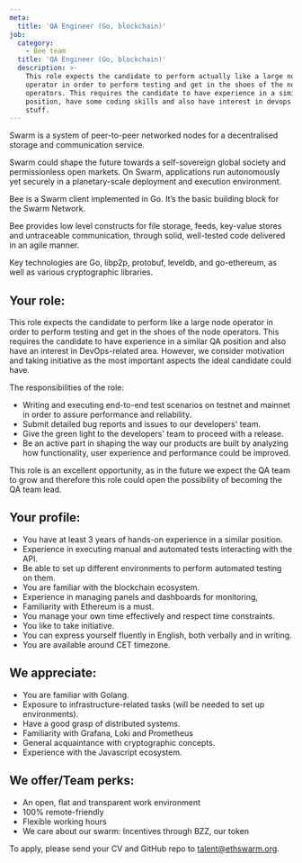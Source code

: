 ```yaml
---
meta:
  title: 'QA Engineer (Go, blockchain)'
job:
  category:
    - Bee team
  title: 'QA Engineer (Go, blockchain)'
  description: >-
    This role expects the candidate to perform actually like a large node
    operator in order to perform testing and get in the shoes of the node
    operators. This requires the candidate to have experience in a similar QA
    position, have some coding skills and also have interest in devops related
    stuff.
---
```


Swarm is a system of peer-to-peer networked nodes for a decentralised storage and communication service. 

Swarm could shape the future towards a self-sovereign global society and permissionless open markets. On Swarm, applications run autonomously yet securely in a planetary-scale deployment and execution environment.

Bee is a Swarm client implemented in Go. It’s the basic building block for the Swarm Network. 

Bee provides low level constructs for file storage, feeds, key-value stores and untraceable communication, through solid, well-tested code delivered in an agile manner.

Key technologies are Go, libp2p, protobuf, leveldb, and go-ethereum, as well as various cryptographic libraries.

## Your role:

This role expects the candidate to perform like a large node operator in order to perform testing and get in the shoes of the node operators. This requires the candidate to have experience in a similar QA position and also have an interest in DevOps-related area. However, we consider motivation and taking initiative as the most important aspects the ideal candidate could have.

The responsibilities of the role:

* Writing and executing end-to-end test scenarios on testnet and mainnet in order to assure performance and reliability.
* Submit detailed bug reports and issues to our developers' team.
* Give the green light to the developers' team to proceed with a release.
* Be an active part in shaping the way our products are built by analyzing how functionality, user experience and performance could be improved.

This role is an excellent opportunity, as in the future we expect the QA team to grow and therefore this role could open the possibility of becoming the QA team lead. 

## Your profile:

* You have at least 3 years of hands-on experience in a similar position.
* Experience in executing manual and automated tests interacting with the API.
* Be able to set up different environments to perform automated testing on them.
* You are familiar with the blockchain ecosystem.
* Experience in managing panels and dashboards for monitoring,
* Familiarity with Ethereum is a must.
* You manage your own time effectively and respect time constraints.
* You like to take initiative.
* You can express yourself fluently in English, both verbally and in writing.
* You are available around CET timezone.

## We appreciate:

* You are familiar with Golang.
* Exposure to infrastructure-related tasks (will be needed to set up environments).
* Have a good grasp of distributed systems.
* Familiarity with Grafana, Loki and Prometheus
* General acquaintance with cryptographic concepts.
* Experience with the Javascript ecosystem.

## We offer/Team perks:

* An open, flat and transparent work environment
* 100% remote-friendly
* Flexible working hours
* We care about our swarm: Incentives through BZZ, our token

To apply, please send your CV and GitHub repo to [talent@ethswarm.org](talent@ethswarm.org "talent@ethswarm.org").
